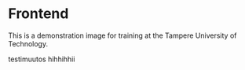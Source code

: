 # Frontend

This is a demonstration image for training at the Tampere University of Technology.

testimuutos hihhihhii
